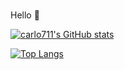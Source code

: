 ### 
Hello 👋

[![carlo711's GitHub stats](https://github-readme-stats.vercel.app/api?username=carlo711&count_private=true&show_icons=true&theme=radical)](https://github.com/carlo711/github-readme-stats)

[![Top Langs](https://github-readme-stats.vercel.app/api/top-langs/?username=carlo711&layout=compact&show_icons=true&theme=radical)](https://github.com/carlo711/github-readme-stats)
